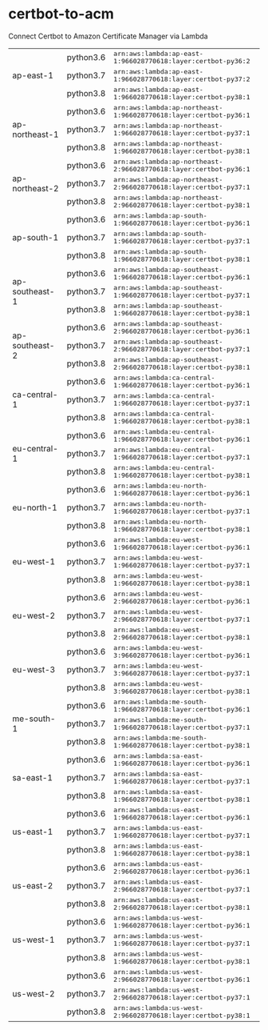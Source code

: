 # certbot-to-acm
Connect Certbot to Amazon Certificate Manager via Lambda

<table>
  <tr><td rowspan='3'>ap-east-1</td><td>python3.6</td><td><tt>arn:aws:lambda:ap-east-1:966028770618:layer:certbot-py36:2</tt></td></tr>
  <tr><td>python3.7</td><td><tt>arn:aws:lambda:ap-east-1:966028770618:layer:certbot-py37:2</tt></td></tr>
  <tr><td>python3.8</td><td><tt>arn:aws:lambda:ap-east-1:966028770618:layer:certbot-py38:1</tt></td></tr>
  <tr><td rowspan='3'>ap-northeast-1</td><td>python3.6</td><td><tt>arn:aws:lambda:ap-northeast-1:966028770618:layer:certbot-py36:1</tt></td></tr>
  <tr><td>python3.7</td><td><tt>arn:aws:lambda:ap-northeast-1:966028770618:layer:certbot-py37:1</tt></td></tr>
  <tr><td>python3.8</td><td><tt>arn:aws:lambda:ap-northeast-1:966028770618:layer:certbot-py38:1</tt></td></tr>
  <tr><td rowspan='3'>ap-northeast-2</td><td>python3.6</td><td><tt>arn:aws:lambda:ap-northeast-2:966028770618:layer:certbot-py36:1</tt></td></tr>
  <tr><td>python3.7</td><td><tt>arn:aws:lambda:ap-northeast-2:966028770618:layer:certbot-py37:1</tt></td></tr>
  <tr><td>python3.8</td><td><tt>arn:aws:lambda:ap-northeast-2:966028770618:layer:certbot-py38:1</tt></td></tr>
  <tr><td rowspan='3'>ap-south-1</td><td>python3.6</td><td><tt>arn:aws:lambda:ap-south-1:966028770618:layer:certbot-py36:1</tt></td></tr>
  <tr><td>python3.7</td><td><tt>arn:aws:lambda:ap-south-1:966028770618:layer:certbot-py37:1</tt></td></tr>
  <tr><td>python3.8</td><td><tt>arn:aws:lambda:ap-south-1:966028770618:layer:certbot-py38:1</tt></td></tr>
  <tr><td rowspan='3'>ap-southeast-1</td><td>python3.6</td><td><tt>arn:aws:lambda:ap-southeast-1:966028770618:layer:certbot-py36:1</tt></td></tr>
  <tr><td>python3.7</td><td><tt>arn:aws:lambda:ap-southeast-1:966028770618:layer:certbot-py37:1</tt></td></tr>
  <tr><td>python3.8</td><td><tt>arn:aws:lambda:ap-southeast-1:966028770618:layer:certbot-py38:1</tt></td></tr>
  <tr><td rowspan='3'>ap-southeast-2</td><td>python3.6</td><td><tt>arn:aws:lambda:ap-southeast-2:966028770618:layer:certbot-py36:1</tt></td></tr>
  <tr><td>python3.7</td><td><tt>arn:aws:lambda:ap-southeast-2:966028770618:layer:certbot-py37:1</tt></td></tr>
  <tr><td>python3.8</td><td><tt>arn:aws:lambda:ap-southeast-2:966028770618:layer:certbot-py38:1</tt></td></tr>
  <tr><td rowspan='3'>ca-central-1</td><td>python3.6</td><td><tt>arn:aws:lambda:ca-central-1:966028770618:layer:certbot-py36:1</tt></td></tr>
  <tr><td>python3.7</td><td><tt>arn:aws:lambda:ca-central-1:966028770618:layer:certbot-py37:1</tt></td></tr>
  <tr><td>python3.8</td><td><tt>arn:aws:lambda:ca-central-1:966028770618:layer:certbot-py38:1</tt></td></tr>
  <tr><td rowspan='3'>eu-central-1</td><td>python3.6</td><td><tt>arn:aws:lambda:eu-central-1:966028770618:layer:certbot-py36:1</tt></td></tr>
  <tr><td>python3.7</td><td><tt>arn:aws:lambda:eu-central-1:966028770618:layer:certbot-py37:1</tt></td></tr>
  <tr><td>python3.8</td><td><tt>arn:aws:lambda:eu-central-1:966028770618:layer:certbot-py38:1</tt></td></tr>
  <tr><td rowspan='3'>eu-north-1</td><td>python3.6</td><td><tt>arn:aws:lambda:eu-north-1:966028770618:layer:certbot-py36:1</tt></td></tr>
  <tr><td>python3.7</td><td><tt>arn:aws:lambda:eu-north-1:966028770618:layer:certbot-py37:1</tt></td></tr>
  <tr><td>python3.8</td><td><tt>arn:aws:lambda:eu-north-1:966028770618:layer:certbot-py38:1</tt></td></tr>
  <tr><td rowspan='3'>eu-west-1</td><td>python3.6</td><td><tt>arn:aws:lambda:eu-west-1:966028770618:layer:certbot-py36:1</tt></td></tr>
  <tr><td>python3.7</td><td><tt>arn:aws:lambda:eu-west-1:966028770618:layer:certbot-py37:1</tt></td></tr>
  <tr><td>python3.8</td><td><tt>arn:aws:lambda:eu-west-1:966028770618:layer:certbot-py38:1</tt></td></tr>
  <tr><td rowspan='3'>eu-west-2</td><td>python3.6</td><td><tt>arn:aws:lambda:eu-west-2:966028770618:layer:certbot-py36:1</tt></td></tr>
  <tr><td>python3.7</td><td><tt>arn:aws:lambda:eu-west-2:966028770618:layer:certbot-py37:1</tt></td></tr>
  <tr><td>python3.8</td><td><tt>arn:aws:lambda:eu-west-2:966028770618:layer:certbot-py38:1</tt></td></tr>
  <tr><td rowspan='3'>eu-west-3</td><td>python3.6</td><td><tt>arn:aws:lambda:eu-west-3:966028770618:layer:certbot-py36:1</tt></td></tr>
  <tr><td>python3.7</td><td><tt>arn:aws:lambda:eu-west-3:966028770618:layer:certbot-py37:1</tt></td></tr>
  <tr><td>python3.8</td><td><tt>arn:aws:lambda:eu-west-3:966028770618:layer:certbot-py38:1</tt></td></tr>
  <tr><td rowspan='3'>me-south-1</td><td>python3.6</td><td><tt>arn:aws:lambda:me-south-1:966028770618:layer:certbot-py36:1</tt></td></tr>
  <tr><td>python3.7</td><td><tt>arn:aws:lambda:me-south-1:966028770618:layer:certbot-py37:1</tt></td></tr>
  <tr><td>python3.8</td><td><tt>arn:aws:lambda:me-south-1:966028770618:layer:certbot-py38:1</tt></td></tr>
  <tr><td rowspan='3'>sa-east-1</td><td>python3.6</td><td><tt>arn:aws:lambda:sa-east-1:966028770618:layer:certbot-py36:1</tt></td></tr>
  <tr><td>python3.7</td><td><tt>arn:aws:lambda:sa-east-1:966028770618:layer:certbot-py37:1</tt></td></tr>
  <tr><td>python3.8</td><td><tt>arn:aws:lambda:sa-east-1:966028770618:layer:certbot-py38:1</tt></td></tr>
  <tr><td rowspan='3'>us-east-1</td><td>python3.6</td><td><tt>arn:aws:lambda:us-east-1:966028770618:layer:certbot-py36:1</tt></td></tr>
  <tr><td>python3.7</td><td><tt>arn:aws:lambda:us-east-1:966028770618:layer:certbot-py37:1</tt></td></tr>
  <tr><td>python3.8</td><td><tt>arn:aws:lambda:us-east-1:966028770618:layer:certbot-py38:1</tt></td></tr>
  <tr><td rowspan='3'>us-east-2</td><td>python3.6</td><td><tt>arn:aws:lambda:us-east-2:966028770618:layer:certbot-py36:1</tt></td></tr>
  <tr><td>python3.7</td><td><tt>arn:aws:lambda:us-east-2:966028770618:layer:certbot-py37:1</tt></td></tr>
  <tr><td>python3.8</td><td><tt>arn:aws:lambda:us-east-2:966028770618:layer:certbot-py38:1</tt></td></tr>
  <tr><td rowspan='3'>us-west-1</td><td>python3.6</td><td><tt>arn:aws:lambda:us-west-1:966028770618:layer:certbot-py36:1</tt></td></tr>
  <tr><td>python3.7</td><td><tt>arn:aws:lambda:us-west-1:966028770618:layer:certbot-py37:1</tt></td></tr>
  <tr><td>python3.8</td><td><tt>arn:aws:lambda:us-west-1:966028770618:layer:certbot-py38:1</tt></td></tr>
  <tr><td rowspan='3'>us-west-2</td><td>python3.6</td><td><tt>arn:aws:lambda:us-west-2:966028770618:layer:certbot-py36:1</tt></td></tr>
  <tr><td>python3.7</td><td><tt>arn:aws:lambda:us-west-2:966028770618:layer:certbot-py37:1</tt></td></tr>
  <tr><td>python3.8</td><td><tt>arn:aws:lambda:us-west-2:966028770618:layer:certbot-py38:1</tt></td></tr>  </table>

